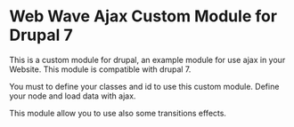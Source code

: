 # Web Wave Ajax Custom Module for Drupal 7

This is a custom module for drupal, an example module for use ajax in your Website. This module is compatible with drupal 7.

You must to define your classes and id to use this custom module.
Define your node and load data with ajax.

This module allow you to use also some transitions effects.
